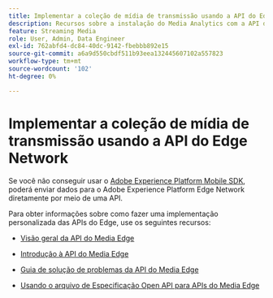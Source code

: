 ```yaml
---
title: Implementar a coleção de mídia de transmissão usando a API do Edge Network
description: Recursos sobre a instalação do Media Analytics com a API do Experience Platform Edge.
feature: Streaming Media
role: User, Admin, Data Engineer
exl-id: 762abfd4-dc84-40dc-9142-fbebbb892e15
source-git-commit: a6a9d550cbdf511b93eea132445607102a557823
workflow-type: tm+mt
source-wordcount: '102'
ht-degree: 0%

---
```


# Implementar a coleção de mídia de transmissão usando a API do Edge Network

Se você não conseguir usar o [Adobe Experience Platform Mobile SDK](/help/implementation/edge/implementation-edge.md), poderá enviar dados para o Adobe Experience Platform Edge Network diretamente por meio de uma API.

Para obter informações sobre como fazer uma implementação personalizada das APIs do Edge, use os seguintes recursos:

* [Visão geral da API do Media Edge](https://developer.adobe.com/cja-apis/docs/endpoints/media-edge/)

* [Introdução à API do Media Edge](https://developer.adobe.com/cja-apis/docs/endpoints/media-edge/getting-started/)

* [Guia de solução de problemas da API do Media Edge](https://developer.adobe.com/cja-apis/docs/endpoints/media-edge/troubleshooting/)

* [Usando o arquivo de Especificação Open API para APIs do Media Edge](https://developer.adobe.com/data-collection-apis/docs/api/media-edge/)

